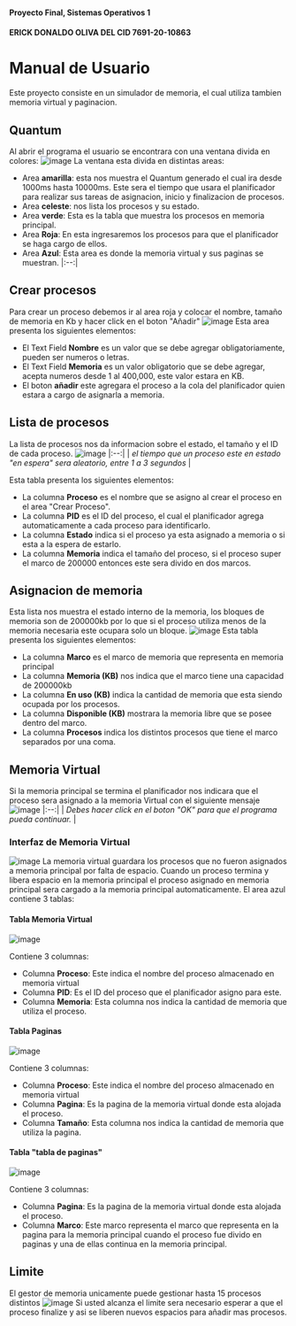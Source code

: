 #### Proyecto Final, Sistemas Operativos 1
#### ERICK DONALDO OLIVA DEL CID 7691-20-10863
# Manual de Usuario
Este proyecto consiste en un simulador de memoria, el cual utiliza tambien memoria virtual y paginacion. 

## Quantum
Al abrir el programa el usuario se encontrara con una ventana divida en colores:
![image](https://user-images.githubusercontent.com/7264939/140621704-3334b635-d882-4b53-b267-ec92336ea8d8.png)
La ventana esta divida en distintas areas:
- Area **amarilla**: esta nos muestra el Quantum generado el cual ira desde 1000ms hasta 10000ms.
Este sera el tiempo que usara el planificador para realizar sus tareas de asignacion, inicio y finalizacion de procesos.
- Area **celeste**: nos lista los procesos y su estado.
- Area **verde**: Esta es la tabla que muestra los procesos en memoria principal.
- Area **Roja**: En esta ingresaremos los procesos para que el planificador se haga cargo de ellos.
- Area **Azul**: Esta area es donde la memoria virtual y sus paginas se muestran.
|:--:| 

## Crear procesos
Para crear un proceso debemos ir al area roja y colocar el nombre, tamaño de memoria en Kb y hacer click en el boton "Añadir"
![image](https://user-images.githubusercontent.com/7264939/140621723-b29355e6-be26-467e-a162-b84253f5bd4a.png)
Esta area presenta los siguientes elementos:
- El Text Field **Nombre** es un valor que se debe agregar obligatoriamente, pueden ser numeros o letras.  
- El Text Field **Memoria** es un valor obligatorio que se debe agregar, acepta numeros desde 1 al 400,000, este valor estara en KB.  
- El boton **añadir** este agregara el proceso a la cola del planificador quien estara a cargo de asignarla a memoria.

## Lista de procesos
La lista de procesos nos da informacion sobre el estado, el tamaño y el ID de cada proceso.
![image](https://user-images.githubusercontent.com/7264939/140622578-d8aa1e75-67f2-4e56-8d5d-8ee169bb6afd.png)
|:--:| 
| *el tiempo que un proceso este en estado "en espera" sera aleatorio, entre 1 a 3 segundos* |

Esta tabla presenta los siguientes elementos:
- La columna **Proceso** es el nombre que se asigno al crear el proceso en el area "Crear Proceso".  
- La columna **PID** es el ID del proceso, el cual el planificador agrega automaticamente a cada proceso para identificarlo.
- La columna **Estado** indica si el proceso ya esta asignado a memoria o si esta a la espera de estarlo.
- La columna **Memoria** indica el tamaño del proceso, si el proceso super el marco de 200000 entonces este sera divido en dos marcos.

## Asignacion de memoria
Esta lista nos muestra el estado interno de la memoria, los bloques de memoria son de 200000kb por lo que si el proceso utiliza menos de la memoria necesaria este ocupara solo un bloque.
![image](https://user-images.githubusercontent.com/7264939/140622157-be22a1d8-5973-4f92-b01f-d63d22e3c09a.png)
Esta tabla presenta los siguientes elementos:
- La columna **Marco** es el marco de memoria que representa en memoria principal
- La columna **Memoria (KB)** nos indica que el marco tiene una capacidad de 200000kb
- La columna **En uso (KB)** indica la cantidad de memoria que esta siendo ocupada por los procesos.
- La columna **Disponible (KB)** mostrara la memoria libre que se posee dentro del marco.
- La columna **Procesos** indica los distintos procesos que tiene el marco separados por una coma.

## Memoria Virtual
Si la memoria principal se termina el planificador nos indicara que el proceso sera asignado a la memoria Virtual con el siguiente mensaje
![image](https://user-images.githubusercontent.com/7264939/140622270-b8364ad6-3f30-4251-9a8a-6d139c5ff17f.png)
|:--:| 
| *Debes hacer click en el boton "OK" para que el programa pueda continuar.* |

### Interfaz de Memoria Virtual
![image](https://user-images.githubusercontent.com/7264939/140622333-cc3ead86-a463-401a-bcbf-0f253161f283.png)
La memoria virtual guardara los procesos que no fueron asignados a memoria principal por falta de espacio.
Cuando un proceso termina y libera espacio en la memoria principal el proceso asignado en memoria principal sera cargado a la memoria principal automaticamente.
El area azul contiene 3 tablas:

#### Tabla Memoria Virtual
![image](https://user-images.githubusercontent.com/7264939/140622359-1487dec9-a197-4b8f-b5d3-7a47f43a4605.png)

Contiene 3 columnas:
- Columna **Proceso**: Este indica el nombre del proceso almacenado en memoria virtual
- Columna **PID**: Es el ID del proceso que el planificador asigno para este.
- Columna **Memoria**: Esta columna nos indica la cantidad de memoria que utiliza el proceso.

#### Tabla Paginas
![image](https://user-images.githubusercontent.com/7264939/140622425-e45ccc51-e111-496a-bb36-ba697a90a056.png)

Contiene 3 columnas:
- Columna **Proceso**: Este indica el nombre del proceso almacenado en memoria virtual
- Columna **Pagina**: Es la pagina de la memoria virtual donde esta alojada el proceso.
- Columna **Tamaño**: Esta columna nos indica la cantidad de memoria que utiliza la pagina.


#### Tabla "tabla de paginas"
![image](https://user-images.githubusercontent.com/7264939/140622467-4dc96b6f-15b9-4f2c-81a5-a4de133296ec.png)

Contiene 3 columnas:
- Columna **Pagina**: Es la pagina de la memoria virtual donde esta alojada el proceso.
- Columna **Marco**: Este marco representa el marco que representa en la pagina para la memoria principal cuando el proceso fue divido en paginas y una de ellas continua en la memoria principal.



## Limite
El gestor de memoria unicamente puede gestionar hasta 15 procesos distintos
![image](https://user-images.githubusercontent.com/7264939/140622533-95e74500-6e51-4253-bafb-bd8bdfdadfcf.png)
Si usted alcanza el limite sera necesario esperar a que el proceso finalize y asi se liberen nuevos espacios para añadir mas procesos.
